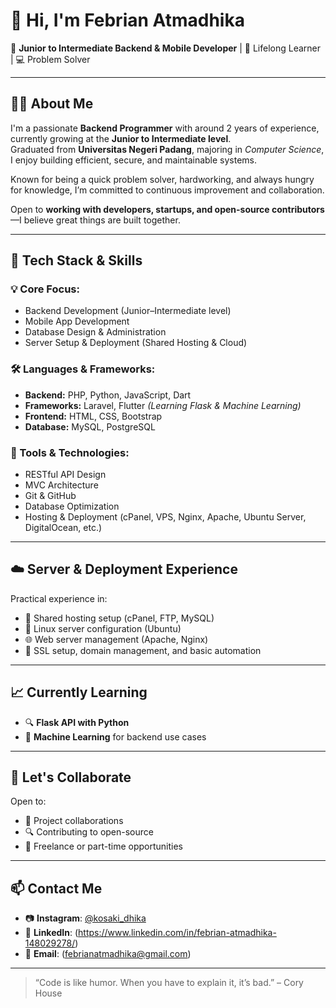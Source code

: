 # 👋 Hi, I'm Febrian Atmadhika

🎯 **Junior to Intermediate Backend & Mobile Developer** | 🧠 Lifelong Learner | 💻 Problem Solver

---

## 👨‍💻 About Me

I'm a passionate **Backend Programmer** with around 2 years of experience, currently growing at the **Junior to Intermediate level**.  
Graduated from **Universitas Negeri Padang**, majoring in _Computer Science_, I enjoy building efficient, secure, and maintainable systems.

Known for being a quick problem solver, hardworking, and always hungry for knowledge, I’m committed to continuous improvement and collaboration.

Open to **working with developers, startups, and open-source contributors**—I believe great things are built together.

---

## 🚀 Tech Stack & Skills

### 💡 Core Focus:

- Backend Development (Junior–Intermediate level)
- Mobile App Development
- Database Design & Administration
- Server Setup & Deployment (Shared Hosting & Cloud)

### 🛠️ Languages & Frameworks:

- **Backend:** PHP, Python, JavaScript, Dart
- **Frameworks:** Laravel, Flutter _(Learning Flask & Machine Learning)_
- **Frontend:** HTML, CSS, Bootstrap
- **Database:** MySQL, PostgreSQL

### 🧰 Tools & Technologies:

- RESTful API Design
- MVC Architecture
- Git & GitHub
- Database Optimization
- Hosting & Deployment (cPanel, VPS, Nginx, Apache, Ubuntu Server, DigitalOcean, etc.)

---

## ☁️ Server & Deployment Experience

Practical experience in:

- 🔧 Shared hosting setup (cPanel, FTP, MySQL)
- 🐧 Linux server configuration (Ubuntu)
- 🌐 Web server management (Apache, Nginx)
- 🔐 SSL setup, domain management, and basic automation

---

## 📈 Currently Learning

- 🔍 **Flask API with Python**
- 🤖 **Machine Learning** for backend use cases

---

## 🤝 Let's Collaborate

Open to:

- 🚀 Project collaborations
- 🔍 Contributing to open-source
- 💼 Freelance or part-time opportunities

---

## 📫 Contact Me

- 📷 **Instagram**: [@kosaki_dhika](https://www.instagram.com/kosaki_dhika)
- 💼 **LinkedIn**: (https://www.linkedin.com/in/febrian-atmadhika-148029278/)
- 📧 **Email**: (febrianatmadhika@gmail.com)

---

> “Code is like humor. When you have to explain it, it’s bad.” – Cory House

